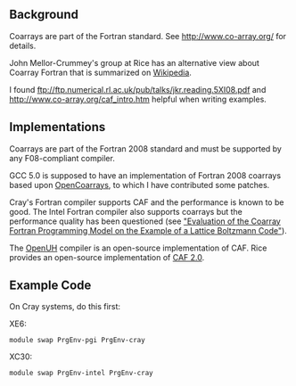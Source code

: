 ## Background

Coarrays are part of the Fortran standard.  See http://www.co-array.org/ for details.

John Mellor-Crummey's group at Rice has an alternative view about Coarray Fortran that is summarized on [Wikipedia](http://en.wikipedia.org/wiki/Coarray_Fortran).

I found ftp://ftp.numerical.rl.ac.uk/pub/talks/jkr.reading.5XI08.pdf and http://www.co-array.org/caf_intro.htm helpful when writing examples.

## Implementations

Coarrays are part of the Fortran 2008 standard and must be supported by any F08-compliant compiler.

GCC 5.0 is supposed to have an implementation of Fortran 2008 coarrays based upon [OpenCoarrays](http://opencoarrays.org/), to which I have contributed some patches.

Cray's Fortran compiler supports CAF and the performance is known to be good.  The Intel Fortran compiler also supports coarrays but the performance quality has been questioned (see ["Evaluation of the Coarray Fortran Programming Model on the Example of a Lattice Boltzmann Code"](https://sites.google.com/a/lbl.gov/pgas12/home/contributed-papers)).

The [OpenUH](http://www2.cs.uh.edu/~openuh/) compiler is an open-source implementation of CAF.  Rice provides an open-source implementation of [CAF 2.0](http://caf.rice.edu/download.html).

## Example Code 

On Cray systems, do this first:

XE6:
```
module swap PrgEnv-pgi PrgEnv-cray
```
XC30:
```
module swap PrgEnv-intel PrgEnv-cray
```

